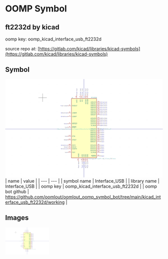 # OOMP Symbol  
## ft2232d  by kicad  
  
oomp key: oomp_kicad_interface_usb_ft2232d  
  
source repo at: [https://gitlab.com/kicad/libraries/kicad-symbols](https://gitlab.com/kicad/libraries/kicad-symbols)  
## Symbol  
  
[![working.png](working_600.png)](working.png)  
| name | value | 
| --- | --- | 
| symbol name | Interface_USB | 
| library name | Interface_USB | 
| oomp key | oomp_kicad_interface_usb_ft2232d | 
| oomp bot github | https://github.com/oomlout/oomlout_oomp_symbol_bot/tree/main/kicad_interface_usb_ft2232d/working | 
## Images  
  
[![working.png](working_140.png)](working.png)  
